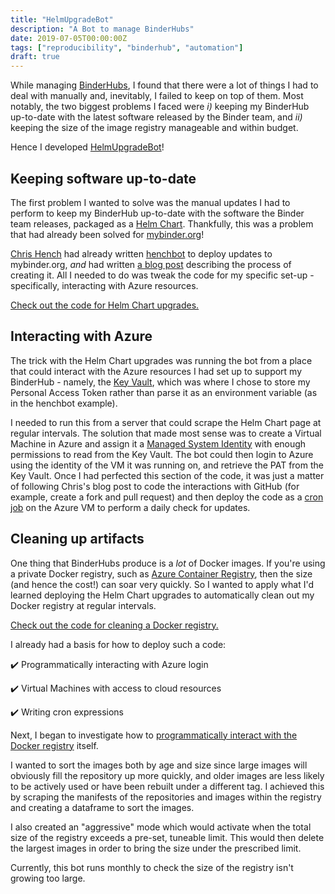 ```yaml
---
title: "HelmUpgradeBot"
description: "A Bot to manage BinderHubs"
date: 2019-07-05T00:00:00Z
tags: ["reproducibility", "binderhub", "automation"]
draft: true
---
```



While managing [BinderHubs](https://binderhub.readthedocs.io/en/latest/), I found that there were a lot of things I had to deal with manually and, inevitably, I failed to keep on top of them.
Most notably, the two biggest problems I faced were _i)_ keeping my BinderHub up-to-date with the latest software released by the Binder team, and _ii)_ keeping the size of the image registry manageable and within budget.

Hence I developed [HelmUpgradeBot](https://github.com/HelmUpgradeBot)!

## Keeping software up-to-date

The first problem I wanted to solve was the manual updates I had to perform to keep my BinderHub up-to-date with the software the Binder team releases, packaged as a [Helm Chart](https://jupyterhub.github.io/helm-chart/).
Thankfully, this was a problem that had already been solved for [mybinder.org](https://mybinder.org)!

[Chris Hench](https://github.com/henchc) had already written [henchbot](https://github.com/henchbot/mybinder.org-upgrades) to deploy updates to mybinder.org, _and_ had written [a blog post](https://blog.jupyter.org/automating-mybinder-org-dependency-upgrades-in-10-steps-bb5e38542059) describing the process of creating it.
All I needed to do was tweak the code for my specific set-up - specifically, interacting with Azure resources.

[Check out the code for Helm Chart upgrades.](https://github.com/HelmUpgradeBot/hub23-deploy-upgrades/)

## Interacting with Azure

The trick with the Helm Chart upgrades was running the bot from a place that could interact with the Azure resources I had set up to support my BinderHub - namely, the [Key Vault](https://azure.microsoft.com/en-gb/services/key-vault/), which was where I chose to store my Personal Access Token rather than parse it as an environment variable (as in the henchbot example).

I needed to run this from a server that could scrape the Helm Chart page at regular intervals.
The solution that made most sense was to create a Virtual Machine in Azure and assign it a [Managed System Identity](https://docs.microsoft.com/en-us/azure/active-directory/managed-identities-azure-resources/overview#how-a-system-assigned-managed-identity-works-with-an-azure-vm) with enough permissions to read from the Key Vault.
The bot could then login to Azure using the identity of the VM it was running on, and retrieve the PAT from the Key Vault.
Once I had perfected this section of the code, it was just a matter of following Chris's blog post to code the interactions with GitHub (for example, create a fork and pull request) and then deploy the code as a [cron job](https://crontab.guru/) on the Azure VM to perform a daily check for updates.

## Cleaning up artifacts

One thing that BinderHubs produce is a _lot_ of Docker images.
If you're using a private Docker registry, such as [Azure Container Registry](https://azure.microsoft.com/en-gb/services/container-registry/), then the size (and hence the cost!) can soar very quickly.
So I wanted to apply what I'd learned deploying the Helm Chart upgrades to automatically clean out my Docker registry at regular intervals.

[Check out the code for cleaning a Docker registry.](https://github.com/HelmUpgradeBot/DockerCleanUp/)

I already had a basis for how to deploy such a code:

:heavy_check_mark: Programmatically interacting with Azure login

:heavy_check_mark: Virtual Machines with access to cloud resources

:heavy_check_mark: Writing cron expressions

Next, I began to investigate how to [programmatically interact with the Docker registry](https://docs.microsoft.com/en-us/cli/azure/acr?view=azure-cli-latest) itself.

I wanted to sort the images both by age and size since large images will obviously fill the repository up more quickly, and older images are less likely to be actively used or have been rebuilt under a different tag.
I achieved this by scraping the manifests of the repositories and images within the registry and creating a dataframe to sort the images.

I also created an "aggressive" mode which would activate when the total size of the registry exceeds a pre-set, tuneable limit.
This would then delete the largest images in order to bring the size under the prescribed limit.

Currently, this bot runs monthly to check the size of the registry isn't growing too large.
